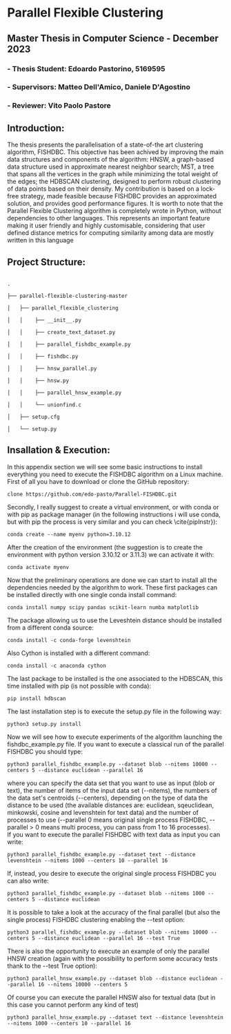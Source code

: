 # **Parallel Flexible Clustering**

## **Master Thesis in Computer Science - December 2023** 

### - Thesis Student: Edoardo Pastorino, 5169595

### - Supervisors: Matteo Dell'Amico, Daniele D'Agostino
### - Reviewer: Vito Paolo Pastore


## Introduction:
The thesis presents the parallelisation of a state-of-the art clustering algorithm, FISHDBC.
This objective has been achived by improving the main data structures and components of
the algorithm: HNSW, a graph-based data structure used in approximate nearest neighbor
search; MST, a tree that spans all the vertices in the graph while minimizing the total
weight of the edges; the HDBSCAN clustering, designed to perform robust clustering of
data points based on their density. My contribution is based on a lock-free strategy,
made feasible because FISHDBC provides an approximated solution, and provides good
performance figures. It is worth to note that the Parallel Flexible Clustering algorithm is
completely wrote in Python, without dependencies to other languages. This represents an
important feature making it user friendly and highly customisable, considering that user
defined distance metrics for computing similarity among data are mostly written in this
language

## Project Structure:

```

.

├── parallel-flexible-clustering-master

│   ├── parallel_flexible_clustering

│   │    ├── __init__.py

│   │    ├── create_text_dataset.py

│   │    ├── parallel_fishdbc_example.py
    
│   │    ├── fishdbc.py

│   │    ├── hnsw_parallel.py

│   │    ├── hnsw.py

│   │    ├── parallel_hnsw_example.py

│   │    └── unionfind.c

│   ├── setup.cfg 

│   └── setup.py 

```

## Insallation & Execution:

In this appendix section we will see some basic instructions to install everything you need to execute the FISHDBC algorithm on a Linux machine.
First of all you have to download or clone the GitHub repository: 
```
clone https://github.com/edo-pasto/Parallel-FISHDBC.git
```
Secondly, I really suggest to create a virtual environment, or with conda or with pip as package manager (in the following instructions i will use conda, but with pip the process is very similar and you can check \cite{pipInstr}):
```
conda create --name myenv python=3.10.12
```
After the creation of the environment (the suggestion is to create the environment with python version 3.10.12 or 3.11.3) we can activate it with:
```
conda activate myenv
```
Now that the preliminary operations are done we can start to install all the dependencies needed by the algorithm to work. These first packages can be installed directly with one single conda install command:
```
conda install numpy scipy pandas scikit-learn numba matplotlib   
```
The package allowing us to use the Leveshtein distance should be installed from a different conda source:
```
conda install -c conda-forge levenshtein
```
Also Cython is installed with a different command:
```
conda install -c anaconda cython
```
The last package to be installed is the one associated to the HDBSCAN, this time installed with pip (is not possible with conda):
```
pip install hdbscan
```
The last installation step is to execute the setup.py file in the following way:
```
python3 setup.py install
```
Now we will see how to execute experiments of the algorithm launching the fishdbc\_example.py file.
If you want to execute a classical run of the parallel FISHDBC you should type:
```
python3 parallel_fishdbc_example.py --dataset blob --nitems 10000 --centers 5 --distance euclidean --parallel 16
```
where you can specify the data set that you want to use as input (blob or text), the number of items of the input data set (--nitems), the numbers of the data set's centroids (--centers), depending on the type of data the distance to be used (the available distances are: euclidean, sqeuclidean, minkowski, cosine and levenshtein for text data) and the number of processes to use (--parallel 0 means original single process FISHDBC, --parallel > 0 means multi process, you can pass from 1 to 16 processes).    
If you want to execute the parallel FISHDBC with text data as input you can write:
```
python3 parallel_fishdbc_example.py --dataset text --distance levenshtein --nitems 1000 --centers 10 --parallel 16
```
If, instead, you desire to execute the original single process FISHDBC you can also write:
```
python3 parallel_fishdbc_example.py --dataset blob --nitems 1000 --centers 5 --distance euclidean 
```
It is possible to take a look at the accuracy of the final parallel (but also the single process) FISHDBC clustering enabling the --test option:
```
python3 parallel_fishdbc_example.py --dataset blob --nitems 10000 --centers 5 --distance euclidean --parallel 16 --test True
```
There is also the opportunity to execute an example of only the parallel HNSW creation (again with the possibility to perform some accuracy tests thank to the --test True option):
```
python3 parallel_hnsw_example.py --dataset blob --distance euclidean --parallel 16 --nitems 10000 --centers 5
```
Of course you can execute the parallel HNSW also for textual data (but in this case you cannot perform any kind of test)
```
python3 parallel_hnsw_example.py --dataset text --distance levenshtein --nitems 1000 --centers 10 --parallel 16
```


